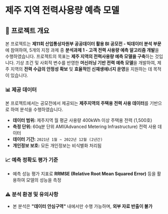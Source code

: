 # 제주 지역 전력사용량 예측 모델

## 📌 프로젝트 개요
본 프로젝트는 **제11회 산업통상자원부 공공데이터 활용 BI 공모전 - 빅데이터 분석 부문**에 참여하여, 5개의 지정 과제 중 **분석과제 1 - 고객 전력 사용량 예측 알고리즘 개발**을 수행하였습니다.
프로젝트의 목표는 **제주 지역의 전력사용량 예측 모델을 구축**하는 것입니다. 기상 조건 및 사회적 변수를 반영한 **머신러닝 기반 전력 예측 모델**을 개발하여, 제주 지역의 **전력 수급의 안정성 확보** 및 **효율적인 신재생에너지 운영**을 지원하는 데 목적이 있습니다.

### 📊 제공 데이터
본 프로젝트에서는 공모전에서 제공되는 **제주지역의 주택용 전력 사용 데이터**를 기반으로 하여 분석을 수행하였습니다.

- **데이터 범위:** 제주지역 월 평균 사용량 400kWh 이상 주택용 전력 (1,500호)
- **측정 단위:** 60q분 단위 AMI(Advanced Metering Infrastructure) 전력 사용 데이터
- **데이터 기간:** `2021년 1월 ~ 2022년 12월 (2년간)`
- **개인정보 보호:** 모든 개인정보는 비식별화 처리됨

### 📈 예측 정확도 평가 기준
- 예측 성능 평가 지표로 **RRMSE (Relative Root Mean Squared Error)** 등을 활용하여 모델의 성능을 측정

### ⚠️ 분석 환경 및 유의사항
- 본 분석은 **"데이터 안심구역"** 내에서만 수행 가능하며, **외부 자료 반출이 불가**

